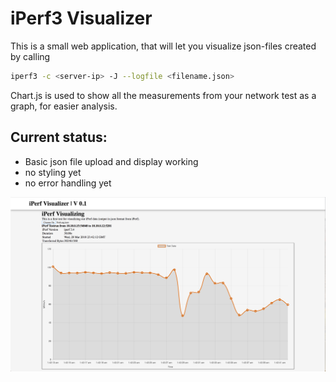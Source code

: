 # iPerf3 Visualizer

This is a small web application, that will let you visualize json-files created by calling
```bash
iperf3 -c <server-ip> -J --logfile <filename.json>
```

Chart.js is used to show all the measurements from your network test as a graph, for easier analysis.

Current status:
- 
* Basic json file upload and display working
* no styling yet
* no error handling yet

<img src="/images/Screen Shot 2018-03-29 at 01.57.06.png">